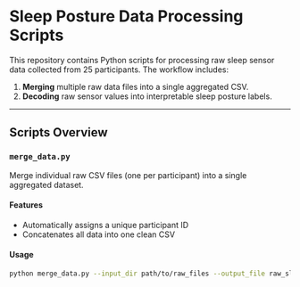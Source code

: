 # Sleep Posture Data Processing Scripts

This repository contains Python scripts for processing raw sleep sensor data collected from 25 participants. The workflow includes:

1. **Merging** multiple raw data files into a single aggregated CSV.
2. **Decoding** raw sensor values into interpretable sleep posture labels.

---

## Scripts Overview

### `merge_data.py`

Merge individual raw CSV files (one per participant) into a single aggregated dataset.

#### Features
- Automatically assigns a unique participant ID
- Concatenates all data into one clean CSV

#### Usage

```bash
python merge_data.py --input_dir path/to/raw_files --output_file raw_sleep_data.csv
```
